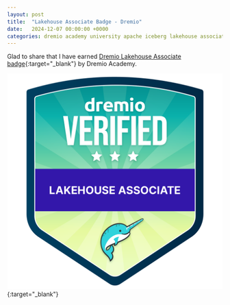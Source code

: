 ```yaml
---
layout: post
title:  "Lakehouse Associate Badge - Dremio"
date:   2024-12-07 00:00:00 +0000
categories: dremio academy university apache iceberg lakehouse associate badge
---
```

Glad to share that I have earned [Dremio Lakehouse Associate badge](https://university.dremio.com/verified-lakehouse-associate){:target="_blank"} by Dremio Academy.

[![Lakehouse Associate Badge](../assets/post_images/2024-12-07/dremio-verified-lakehouse-associate.png)](https://www.credly.com/badges/57bf6933-eb7c-4cf4-8b47-8fd66689998f/public_url){:target="_blank"}
